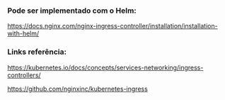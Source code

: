 ### Pode ser implementado com o Helm:

https://docs.nginx.com/nginx-ingress-controller/installation/installation-with-helm/

### Links referência:

https://kubernetes.io/docs/concepts/services-networking/ingress-controllers/

https://github.com/nginxinc/kubernetes-ingress